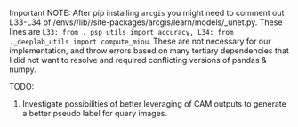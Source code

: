 Important NOTE: After pip installing `arcgis` you might need to comment out L33-L34 of <anaconda-install-location>/envs/<environment-name>/lib/<python-version>/site-packages/arcgis/learn/models/_unet.py.
These lines are `L33: from ._psp_utils import accuracy, L34: from ._deeplab_utils import compute_miou`. These are not
necessary for our implementation, and throw errors based on many tertiary dependencies that I did not want to resolve
and required conflicting versions of pandas & numpy.

TODO:
1. Investigate possibilities of better leveraging of CAM outputs to generate a better pseudo label for query images.